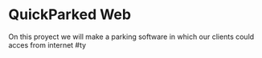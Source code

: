 # QuickParked Web
On this proyect we will make a parking software in which our clients could acces from internet
#ty
